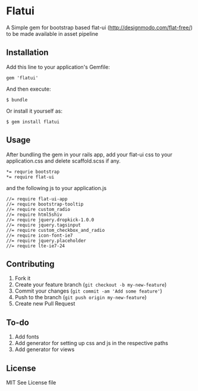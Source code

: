 # Flatui

A Simple gem for bootstrap based flat-ui (http://designmodo.com/flat-free/) to be made available in asset pipeline

## Installation

Add this line to your application's Gemfile:

    gem 'flatui'

And then execute:

    $ bundle

Or install it yourself as:

    $ gem install flatui

## Usage

After bundling the gem in your rails app, add your flat-ui css to your application.css and delete scaffold.scss if any.
  
    *= requrie bootstrap
    *= require flat-ui

and the following js to your application.js

    //= require flat-ui-app
    //= require bootstrap-tooltip
    //= require custom_radio     
    //= require html5shiv
    //= require jquery.dropkick-1.0.0  
    //= require jquery.tagsinput   
    //= require custom_checkbox_and_radio  
    //= require icon-font-ie7  
    //= require jquery.placeholder
    //= require lte-ie7-24

## Contributing

1. Fork it
2. Create your feature branch (`git checkout -b my-new-feature`)
3. Commit your changes (`git commit -am 'Add some feature'`)
4. Push to the branch (`git push origin my-new-feature`)
5. Create new Pull Request

## To-do

1. Add fonts 
2. Add generator for setting up css and js in the respective paths
3. Add generator for views

## License 

MIT See License file
